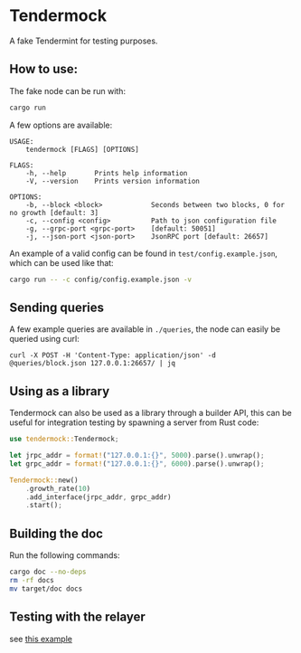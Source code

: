 # Tendermock

A fake Tendermint for testing purposes.

## How to use:

The fake node can be run with:

```sh
cargo run
```

A few options are available:

```
USAGE:
    tendermock [FLAGS] [OPTIONS]

FLAGS:
    -h, --help       Prints help information
    -V, --version    Prints version information

OPTIONS:
    -b, --block <block>            Seconds between two blocks, 0 for no growth [default: 3]
    -c, --config <config>          Path to json configuration file
    -g, --grpc-port <grpc-port>    [default: 50051]
    -j, --json-port <json-port>    JsonRPC port [default: 26657]
```

An example of a valid config can be found in `test/config.example.json`, which can be used like that:

```sh
cargo run -- -c config/config.example.json -v
```

## Sending queries

A few example queries are available in `./queries`, the node can easily be queried using curl:

```
curl -X POST -H 'Content-Type: application/json' -d @queries/block.json 127.0.0.1:26657/ | jq
```

## Using as a library

Tendermock can also be used as a library through a builder API, this can be useful for integration testing by spawning a server from Rust code:

```rust
use tendermock::Tendermock;

let jrpc_addr = format!("127.0.0.1:{}", 5000).parse().unwrap();
let grpc_addr = format!("127.0.0.1:{}", 6000).parse().unwrap();

Tendermock::new()
    .growth_rate(10)
    .add_interface(jrpc_addr, grpc_addr)
    .start();
```

## Building the doc

Run the following commands:

```sh
cargo doc --no-deps
rm -rf docs
mv target/doc docs
```

## Testing with the relayer

see [this example](https://gist.github.com/CharlyCst/48fc02d4c1e6ed59e6395ee6ae766703)
